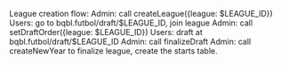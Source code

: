 League creation flow:
Admin: call createLeague({league: $LEAGUE_ID})
Users: go to bqbl.futbol/draft/$LEAGUE_ID, join league
Admin: call setDraftOrder({league: $LEAGUE_ID})
Users: draft at bqbl.futbol/draft/$LEAGUE_ID
Admin: call finalizeDraft
Admin: call createNewYear to finalize league, create the starts table.